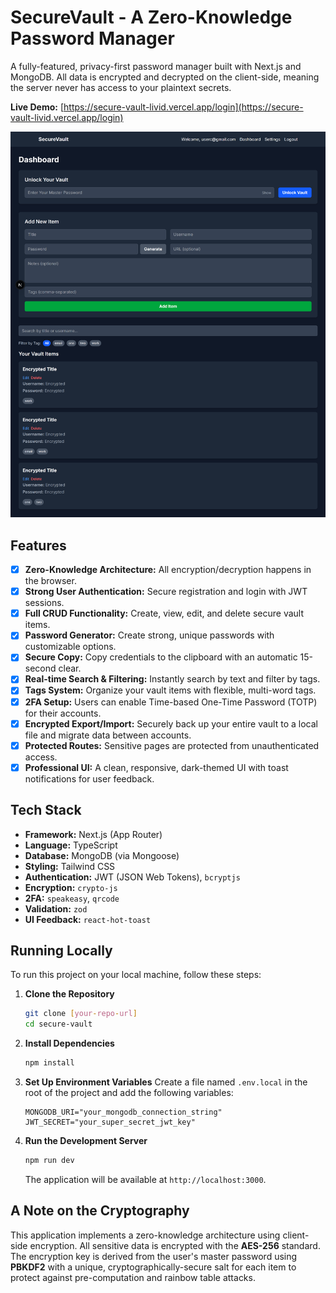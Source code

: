 # SecureVault - A Zero-Knowledge Password Manager

A fully-featured, privacy-first password manager built with Next.js and MongoDB. All data is encrypted and decrypted on the client-side, meaning the server never has access to your plaintext secrets.

**Live Demo:** [https://secure-vault-livid.vercel.app/login](https://secure-vault-livid.vercel.app/login)


![Screenshot of the SecureVault Dashboard](./assets/localhost_3000_dashboard.png)


## Features

- [x] **Zero-Knowledge Architecture:** All encryption/decryption happens in the browser.
- [x] **Strong User Authentication:** Secure registration and login with JWT sessions.
- [x] **Full CRUD Functionality:** Create, view, edit, and delete secure vault items.
- [x] **Password Generator:** Create strong, unique passwords with customizable options.
- [x] **Secure Copy:** Copy credentials to the clipboard with an automatic 15-second clear.
- [x] **Real-time Search & Filtering:** Instantly search by text and filter by tags.
- [x] **Tags System:** Organize your vault items with flexible, multi-word tags.
- [x] **2FA Setup:** Users can enable Time-based One-Time Password (TOTP) for their accounts.
- [x] **Encrypted Export/Import:** Securely back up your entire vault to a local file and migrate data between accounts.
- [x] **Protected Routes:** Sensitive pages are protected from unauthenticated access.
- [x] **Professional UI:** A clean, responsive, dark-themed UI with toast notifications for user feedback.

## Tech Stack

* **Framework:** Next.js (App Router)
* **Language:** TypeScript
* **Database:** MongoDB (via Mongoose)
* **Styling:** Tailwind CSS
* **Authentication:** JWT (JSON Web Tokens), `bcryptjs`
* **Encryption:** `crypto-js`
* **2FA:** `speakeasy`, `qrcode`
* **Validation:** `zod`
* **UI Feedback:** `react-hot-toast`

## Running Locally

To run this project on your local machine, follow these steps:

1.  **Clone the Repository**
    ```bash
    git clone [your-repo-url]
    cd secure-vault
    ```

2.  **Install Dependencies**
    ```bash
    npm install
    ```

3.  **Set Up Environment Variables**
    Create a file named `.env.local` in the root of the project and add the following variables:
    ```
    MONGODB_URI="your_mongodb_connection_string"
    JWT_SECRET="your_super_secret_jwt_key"
    ```

4.  **Run the Development Server**
    ```bash
    npm run dev
    ```
    The application will be available at `http://localhost:3000`.

## A Note on the Cryptography

This application implements a zero-knowledge architecture using client-side encryption. All sensitive data is encrypted with the **AES-256** standard. The encryption key is derived from the user's master password using **PBKDF2** with a unique, cryptographically-secure salt for each item to protect against pre-computation and rainbow table attacks.
